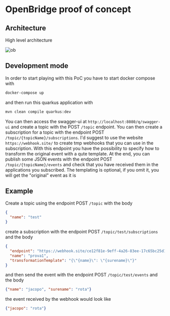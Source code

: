 # OpenBridge proof of concept

## Architecture 

High level architecture

![ob](https://user-images.githubusercontent.com/18282531/127902215-8c57f61d-c210-4560-acc0-3fe455d2e366.png)

## Development mode

In order to start playing with this PoC you have to start docker compose with 

```bash
docker-compose up
```

and then run this quarkus application with 

```bash
mvn clean compile quarkus:dev
```

You can then access the swagger-ui at `http://localhost:8080/q/swagger-ui` and create a topic with the POST `/topic` endpoint. You can then create a subscription for a topic 
with the endpoint POST `/topic/{topicName}/subscriptions`. I'd suggest to use the website `https://webhook.site/` to create tmp webhooks that you can use in the subscription. With this endpoint you have the possibility to specify how to transform the original event with a qute template. 
At the end, you can publish some JSON events with the endpoint POST `/topic/{topicName}/events` and check that you have received them in the applications you subscribed. The templating is optional, if you omit it, you will get the "original" event as it is

## Example

Create a topic using the endpoint POST `/topic` with the body 

```json
{
  "name": "test"
}
```

create a subscription with the endpoint POST `/topic/test/subscriptions` and the body

```json
{
  "endpoint": "https://webhook.site/ce12f81e-9eff-4a26-83ee-17c65bc25d1c",
  "name": "prova1",
  "transformationTemplate": "{\"{name}\": \"{surename}\"}"
}
``` 

and then send the event with the endpoint POST `/topic/test/events` and the body

```json 
{"name": "jacopo", "surename": "rota"}
```

the event received by the webhook would look like 

```json
{"jacopo": "rota"}
```


